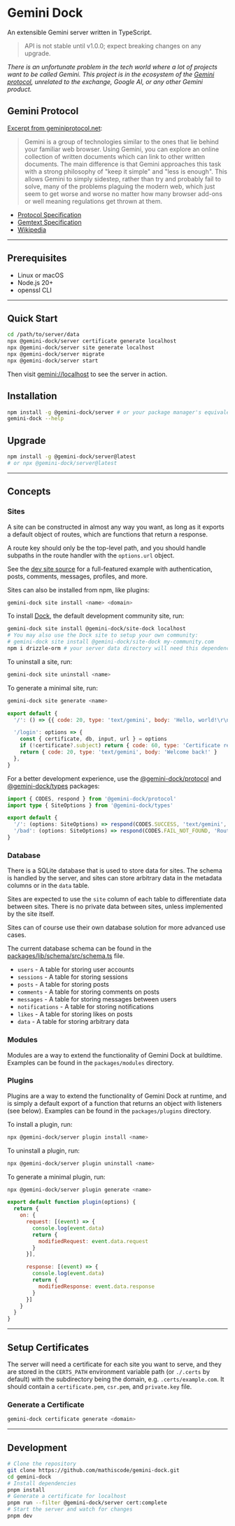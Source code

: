 # Gemini Dock

An extensible Gemini server written in TypeScript.

> API is not stable until v1.0.0; expect breaking changes on any upgrade.

*There is an unfortunate problem in the tech world where a lot of projects want to be called Gemini. This project is in the ecosystem of the [Gemini protocol](https://geminiprotocol.net), unrelated to the exchange, Google AI, or any other Gemini product.*

## Gemini Protocol

[Excerpt from geminiprotocol.net](https://geminiprotocol.net):

> Gemini is a group of technologies similar to the ones that lie behind your familiar web browser. Using Gemini, you can explore an online collection of written documents which can link to other written documents. The main difference is that Gemini approaches this task with a strong philosophy of "keep it simple" and "less is enough". This allows Gemini to simply sidestep, rather than try and probably fail to solve, many of the problems plaguing the modern web, which just seem to get worse and worse no matter how many browser add-ons or well meaning regulations get thrown at them.


- [Protocol Specification](https://geminiprotocol.net/docs/protocol-specification.gmi)
- [Gemtext Specification](https://geminiprotocol.net/docs/gemtext-specification.gmi)
- [Wikipedia](https://en.wikipedia.org/wiki/Gemini_(protocol))

---

## Prerequisites

- Linux or macOS
- Node.js 20+
- openssl CLI

---

## Quick Start

```bash
cd /path/to/server/data
npx @gemini-dock/server certificate generate localhost
npx @gemini-dock/server site generate localhost
npx @gemini-dock/server migrate
npx @gemini-dock/server start
```

Then visit [gemini://localhost](gemini://localhost) to see the server in action.

## Installation

```bash
npm install -g @gemini-dock/server # or your package manager's equivalent
gemini-dock --help
```

## Upgrade

```bash
npm install -g @gemini-dock/server@latest
# or npx @gemini-dock/server@latest
```

---

## Concepts

### Sites

A site can be constructed in almost any way you want, as long as it exports a default object of routes, which are functions that return a response.

A route key should only be the top-level path, and you should handle subpaths in the route handler with the `options.url` object.

See the [dev site source](./packages/sites/localhost) for a full-featured example with authentication, posts, comments, messages, profiles, and more.

Sites can also be installed from npm, like plugins:

```bash
gemini-dock site install <name> <domain>
```

To install [Dock](gemini://dock.mathis.network), the default development community site, run:

```bash
gemini-dock site install @gemini-dock/site-dock localhost
# You may also use the Dock site to setup your own community:
# gemini-dock site install @gemini-dock/site-dock my-community.com
npm i drizzle-orm # your server data directory will need this dependency
```

To uninstall a site, run:

```bash
gemini-dock site uninstall <name>
```

To generate a minimal site, run:

```bash
gemini-dock site generate <name>
```

```js
export default {
  '/': () => {{ code: 20, type: 'text/gemini', body: 'Hello, world!\r\n=> /login Please login' }},

  '/login': options => {
    const { certificate, db, input, url } = options
    if (!certificate?.subject) return { code: 60, type: 'Certificate required for this route' }
    return { code: 20, type: 'text/gemini', body: 'Welcome back!' }
  },
}
```

For a better development experience, use the [@gemini-dock/protocol](https://npmjs.com/package/@gemini-dock/protocol) and [@gemini-dock/types](https://npmjs.com/package/@gemini-dock/types) packages:

```ts
import { CODES, respond } from '@gemini-dock/protocol'
import type { SiteOptions } from '@gemini-dock/types'

export default {
  '/': (options: SiteOptions) => respond(CODES.SUCCESS, 'text/gemini', 'Hello, world!'),
  '/bad': (options: SiteOptions) => respond(CODES.FAIL_NOT_FOUND, 'Route not found'),
}
```

### Database

There is a SQLite database that is used to store data for sites. The schema is handled by the server, and sites can store arbitrary data in the metadata columns or in the `data` table.

Sites are expected to use the `site` column of each table to differentiate data between sites. There is no private data between sites, unless implemented by the site itself.

Sites can of course use their own database solution for more advanced use cases.

The current database schema can be found in the [packages/lib/schema/src/schema.ts](packages/lib/schema/src/schema.ts) file.

- `users` - A table for storing user accounts
- `sessions` - A table for storing sessions
- `posts` - A table for storing posts
- `comments` - A table for storing comments on posts
- `messages` - A table for storing messages between users
- `notifications` - A table for storing notifications
- `likes` - A table for storing likes on posts
- `data` - A table for storing arbitrary data

### Modules

Modules are a way to extend the functionality of Gemini Dock at buildtime. Examples can be found in the `packages/modules` directory.

### Plugins

Plugins are a way to extend the functionality of Gemini Dock at runtime, and is simply a default export of a function that returns an object with listeners (see below). Examples can be found in the `packages/plugins` directory.

To install a plugin, run:

```bash
npx @gemini-dock/server plugin install <name>
```

To uninstall a plugin, run:

```bash
npx @gemini-dock/server plugin uninstall <name>
```

To generate a minimal plugin, run:

```bash
npx @gemini-dock/server plugin generate <name>
```

```js
export default function plugin(options) {
  return {
    on: {
      request: [(event) => {
        console.log(event.data)
        return {
          modifiedRequest: event.data.request
        }
      }],

      response: [(event) => {
        console.log(event.data)
        return {
          modifiedResponse: event.data.response
        }
      }]
    }
  }
}
```



---

## Setup Certificates

The server will need a certificate for each site you want to serve, and they are stored in the `CERTS_PATH` environment variable path (or `./.certs` by default) with the subdirectory being the domain, e.g. `.certs/example.com`. It should contain a `certificate.pem`, `csr.pem`, and `private.key` file.

### Generate a Certificate

```bash
gemini-dock certificate generate <domain>
```

---

## Development

```bash
# Clone the repository
git clone https://github.com/mathiscode/gemini-dock.git
cd gemini-dock
# Install dependencies
pnpm install
# Generate a certificate for localhost
pnpm run --filter @gemini-dock/server cert:complete
# Start the server and watch for changes
pnpm dev
```
